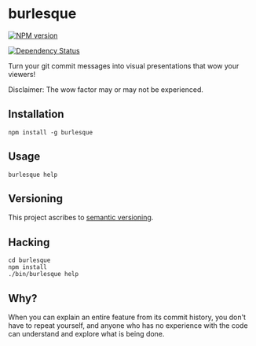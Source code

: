 burlesque
=========

[![NPM version](https://badge.fury.io/js/burlesque.svg)](http://badge.fury.io/js/burlesque)

[![Dependency Status](https://david-dm.org/brentlintner/burlesque.svg)](https://david-dm.org/brentlintner/burlesque)

Turn your git commit messages into visual presentations that wow your viewers!

Disclaimer: The wow factor may or may not be experienced.

## Installation

    npm install -g burlesque

## Usage

    burlesque help

## Versioning

This project ascribes to [semantic versioning](http://semver.org).

## Hacking

    cd burlesque
    npm install
    ./bin/burlesque help

## Why?

When you can explain an entire feature from its commit history, you don't
have to repeat yourself, and anyone who has no experience with the code can
understand and explore what is being done.
